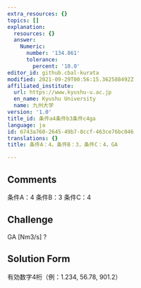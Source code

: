 ```yaml
---
extra_resources: {}
topics: []
explanation:
  resources: {}
  answer:
    Numeric:
      number: '134.861'
      tolerance:
        percent: '10.0'
editor_id: github.cbal-kurata
modified: 2021-09-29T00:56:15.362588492Z
affiliated_institute:
  url: https://www.kyushu-u.ac.jp
  en_name: Kyushu University
  name: 九州大学
version: '1.0'
title_id: 条件a4条件b3条件c4ga
language: ja
id: 6743a760-2645-49b7-8ccf-463ce76bc046
translations: {}
title: 条件A：4，条件B：3，条件C：4，GA

---
```


## Comments
条件A：4
条件B：3
条件C：4

## Challenge
GA [Nm3/s] ?

## Solution Form
有効数字4桁（例：1.234,  56.78,  901.2）




